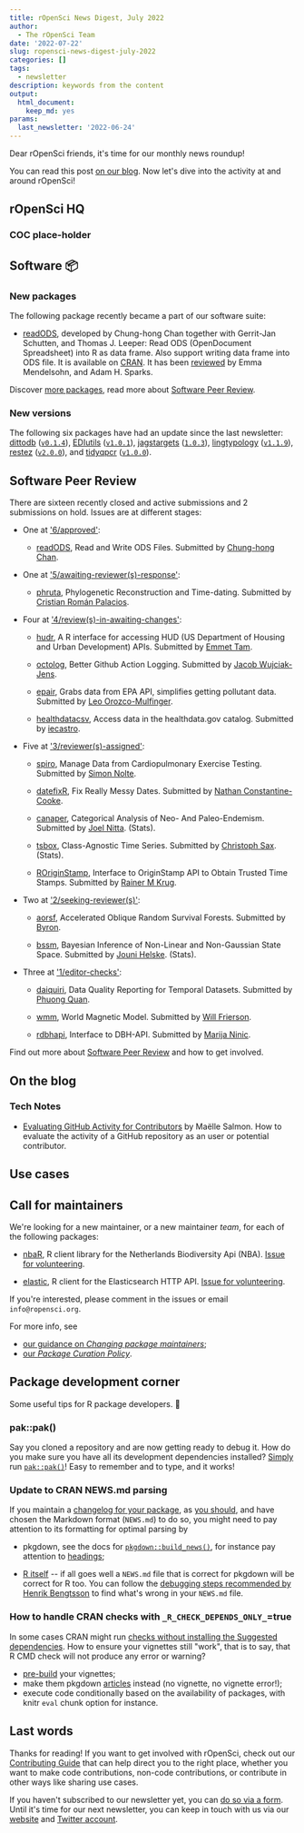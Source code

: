 ```yaml
---
title: rOpenSci News Digest, July 2022
author:
  - The rOpenSci Team
date: '2022-07-22'
slug: ropensci-news-digest-july-2022
categories: []
tags:
  - newsletter
description: keywords from the content
output:
  html_document:
    keep_md: yes
params:
  last_newsletter: '2022-06-24'
---
```



<!-- Before sending DELETE THE INDEX_CACHE and re-knit! -->

Dear rOpenSci friends, it's time for our monthly news roundup!
<!-- blabla -->
You can read this post [on our blog](/blog/2022/07/22/ropensci-news-digest-july-2022).
Now let's dive into the activity at and around rOpenSci!

## rOpenSci HQ

### COC place-holder


## Software :package:

### New packages




The following  package recently became a part of our software suite:

+ [readODS](https://docs.ropensci.org/readODS), developed by Chung-hong Chan together with Gerrit-Jan Schutten, and Thomas J. Leeper: Read ODS (OpenDocument Spreadsheet) into R as data frame. Also support writing data frame into ODS file.  It is available on [CRAN]( https://CRAN.R-project.org/package=readODS). It has been [reviewed](https://github.com/ropensci/software-review/issues/386) by Emma Mendelsohn, and Adam H. Sparks.

Discover [more packages](/packages), read more about [Software Peer Review](/software-review).

### New versions



The following six packages have had an update since the last newsletter: [dittodb](https://docs.ropensci.org/dittodb "A Test Environment for Database Requests") ([`v0.1.4`](https://github.com/ropensci/dittodb/releases/tag/v0.1.4)), [EDIutils](https://docs.ropensci.org/EDIutils "An API Client for the Environmental Data Initiative Repository") ([`v1.0.1`](https://github.com/ropensci/EDIutils/releases/tag/v1.0.1)), [jagstargets](https://docs.ropensci.org/jagstargets "Targets for JAGS Workflows") ([`1.0.3`](https://github.com/ropensci/jagstargets/releases/tag/1.0.3)), [lingtypology](https://docs.ropensci.org/lingtypology "Linguistic Typology and Mapping") ([`v1.1.9`](https://github.com/ropensci/lingtypology/releases/tag/v1.1.9)), [restez](https://docs.ropensci.org/restez "Create and Query a Local Copy of GenBank in R") ([`v2.0.0`](https://github.com/ropensci/restez/releases/tag/v2.0.0)), and [tidyqpcr](https://docs.ropensci.org/tidyqpcr "Quantitative PCR Analysis with the Tidyverse") ([`v1.0.0`](https://github.com/ropensci/tidyqpcr/releases/tag/v1.0.0)).

## Software Peer Review

There are sixteen recently closed and active submissions and 2 submissions on hold. Issues are at different stages: 

* One at ['6/approved'](https://github.com/ropensci/software-review/issues?q=is%3Aissue+is%3Aopen+sort%3Aupdated-desc+label%3A6/approved):

     * [readODS](https://github.com/ropensci/software-review/issues/386), Read and Write ODS Files. Submitted by [Chung-hong Chan](http://www.chainsawriot.com). 

* One at ['5/awaiting-reviewer(s)-response'](https://github.com/ropensci/software-review/issues?q=is%3Aissue+is%3Aopen+sort%3Aupdated-desc+label%3A5/awaiting-reviewer(s)-response):

     * [phruta](https://github.com/ropensci/software-review/issues/458), Phylogenetic Reconstruction and Time-dating. Submitted by [Cristian Román Palacios](http://cromanpa94.github.io/cromanpa/). 

* Four at ['4/review(s)-in-awaiting-changes'](https://github.com/ropensci/software-review/issues?q=is%3Aissue+is%3Aopen+sort%3Aupdated-desc+label%3A4/review(s)-in-awaiting-changes):

     * [hudr](https://github.com/ropensci/software-review/issues/524), A R interface for accessing HUD (US Department of Housing and Urban Development) APIs. Submitted by [Emmet Tam](https://github.com/etam4260/etam4260). 

    * [octolog](https://github.com/ropensci/software-review/issues/502), Better Github Action Logging. Submitted by [Jacob Wujciak-Jens](https://github.com/assignUser). 

    * [epair](https://github.com/ropensci/software-review/issues/418), Grabs data from EPA API, simplifies getting pollutant data. Submitted by [Leo Orozco-Mulfinger](https://github.com/GLOrozcoM). 

    * [healthdatacsv](https://github.com/ropensci/software-review/issues/358), Access data in the healthdata.gov catalog. Submitted by [iecastro](http://iecastro.netlify.com). 

* Five at ['3/reviewer(s)-assigned'](https://github.com/ropensci/software-review/issues?q=is%3Aissue+is%3Aopen+sort%3Aupdated-desc+label%3A3/reviewer(s)-assigned):

     * [spiro](https://github.com/ropensci/software-review/issues/541), Manage Data from Cardiopulmonary Exercise Testing. Submitted by [Simon Nolte](https://github.com/smnnlt). 

    * [datefixR](https://github.com/ropensci/software-review/issues/533), Fix Really Messy Dates. Submitted by [Nathan Constantine-Cooke](http://constantine-cooke.com). 

    * [canaper](https://github.com/ropensci/software-review/issues/475), Categorical Analysis of Neo- And Paleo-Endemism. Submitted by [Joel Nitta](https://joelnitta.com).  (Stats).

    * [tsbox](https://github.com/ropensci/software-review/issues/464), Class-Agnostic Time Series. Submitted by [Christoph Sax](http://www.cynkra.com).  (Stats).

    * [ROriginStamp](https://github.com/ropensci/software-review/issues/433), Interface to OriginStamp API to Obtain Trusted Time Stamps. Submitted by [Rainer M Krug](https://github.com/rkrug). 

* Two at ['2/seeking-reviewer(s)'](https://github.com/ropensci/software-review/issues?q=is%3Aissue+is%3Aopen+sort%3Aupdated-desc+label%3A2/seeking-reviewer(s)):

     * [aorsf](https://github.com/ropensci/software-review/issues/532), Accelerated Oblique Random Survival Forests. Submitted by [Byron](https://github.com/bcjaeger). 

    * [bssm](https://github.com/ropensci/software-review/issues/489), Bayesian Inference of Non-Linear and Non-Gaussian State Space. Submitted by [Jouni Helske](http://jounihelske.netlify.app).  (Stats).

* Three at ['1/editor-checks'](https://github.com/ropensci/software-review/issues?q=is%3Aissue+is%3Aopen+sort%3Aupdated-desc+label%3A1/editor-checks):

     * [daiquiri](https://github.com/ropensci/software-review/issues/535), Data Quality Reporting for Temporal Datasets. Submitted by [Phuong Quan](https://github.com/phuongquan). 

    * [wmm](https://github.com/ropensci/software-review/issues/522), World Magnetic Model. Submitted by [Will Frierson](https://github.com/wfrierson). 

    * [rdbhapi](https://github.com/ropensci/software-review/issues/443), Interface to DBH-API. Submitted by [Marija Ninic](https://hkdir.no/). 

Find out more about [Software Peer Review](/software-review) and how to get involved.

## On the blog

<!-- Do not forget to rebase your branch! -->




### Tech Notes

* [Evaluating GitHub Activity for Contributors](/blog/2022/07/01/evaluating-github-activity-for-contributors) by Maëlle Salmon. How to evaluate the activity of a GitHub repository as an user or potential contributor.

## Use cases
<!--


`snakecase::to_sentence_case(english(length(usecases)))` use case`if (length(usecases) > 1) "s"` of our packages and resources ha`if (length(usecases) > 1) "ve" else "s"` been reported since we sent the last newsletter.



Explore [other use cases](/usecases) and [report your own](https://discuss.ropensci.org/c/usecases/10)!
-->
## Call for maintainers

We're looking for a new maintainer, or a new maintainer _team_, for each of the following packages:

* [nbaR](https://docs.ropensci.org/nbaR/), R client library for the Netherlands Biodiversity Api (NBA). [Issue for volunteering](https://github.com/ropensci/nbaR/issues/64).

* [elastic](https://docs.ropensci.org/elastic/), R client for the Elasticsearch HTTP API. [Issue for volunteering](https://github.com/ropensci/elastic/issues/292).

If you're interested, please comment in the issues or email `info@ropensci.org`.

For more info, see

* [our guidance on _Changing package maintainers_](https://devguide.ropensci.org/changing-maintainers.html);
* [our _Package Curation Policy_](https://devguide.ropensci.org/curationpolicy.html).

## Package development corner

Some useful tips for R package developers. :eyes:

### pak::pak()

Say you cloned a repository and are now getting ready to debug it.
How do you make sure you have all its development dependencies installed?
[Simply](https://twitter.com/GaborCsardi/status/1545306904028741632) run [`pak::pak()`](https://pak.r-lib.org/reference/pak.html)! 
Easy to remember and to type, and it works!

### Update to CRAN NEWS.md parsing

If you maintain a [changelog for your package](https://blog.r-hub.io/2020/05/08/pkg-news/), as [you should](https://devguide.ropensci.org/releasing.html?q=news#news), and have chosen the Markdown format (`NEWS.md`) to do so, you might need to pay attention to its formatting for optimal parsing by

* pkgdown, see the docs for [`pkgdown::build_news()`](https://pkgdown.r-lib.org/reference/build_news.html), for instance pay attention to [headings](https://ropensci.org/blog/2022/01/31/package-build-failures/#wrong-newsmd-structure);

* [R itself](https://stat.ethz.ch/pipermail/r-package-devel/2022q3/008239.html) -- if all goes well a `NEWS.md` file that is correct for pkgdown will be correct for R too. You can follow the [debugging steps recommended by Henrik Bengtsson](https://stat.ethz.ch/pipermail/r-package-devel/2022q3/008238.html) to find what's wrong in your `NEWS.md` file.

### How to handle CRAN checks with `_R_CHECK_DEPENDS_ONLY_`=true

In some cases CRAN might run [checks without installing the Suggested dependencies](https://stat.ethz.ch/pipermail/r-package-devel/2022q2/008193.html).
How to ensure your vignettes still "work", that is to say, that R CMD check will not produce any error or warning?
- [pre-build](https://ropensci.org/blog/2019/12/08/precompute-vignettes/) your vignettes;
- make them pkgdown [articles](https://usethis.r-lib.org/reference/use_vignette.html) instead (no vignette, no vignette error!);
- execute code conditionally based on the availability of packages, with knitr `eval` chunk option for instance.

## Last words

Thanks for reading! If you want to get involved with rOpenSci, check out our [Contributing Guide](https://contributing.ropensci.org) that can help direct you to the right place, whether you want to make code contributions, non-code contributions, or contribute in other ways like sharing use cases.

If you haven't subscribed to our newsletter yet, you can [do so via a form](/news/). Until it's time for our next newsletter, you can keep in touch with us via our [website](/) and [Twitter account](https://twitter.com/ropensci).
